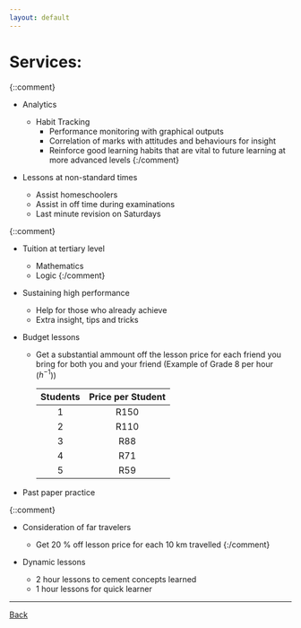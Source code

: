 ```yaml
---
layout: default
---
```


# [](#Services)Services:

{::comment}
- Analytics
  - Habit Tracking
  	- Performance monitoring with graphical outputs
	- Correlation of marks with attitudes and behaviours for insight
    - Reinforce good learning habits that are vital to future learning at more advanced levels
{:/comment}

- Lessons at non-standard times
  - Assist homeschoolers
  - Assist in off time during examinations
  - Last minute revision on Saturdays
  
{::comment}
- Tuition at tertiary level
  - Mathematics
  - Logic
{:/comment}
  
- Sustaining high performance
  - Help for those who already achieve
  - Extra insight, tips and tricks
  
- Budget lessons
  - Get a substantial ammount off the lesson price for each friend you bring for both you and your friend (Example of Grade 8 per hour ($h^{-1}$))
  
    | Students     | Price per Student |
    |:------------:|:-----------------:|
    | 1            | R150              |
    | 2            | R110              |
    | 3            | R88               |
    | 4            | R71               |
    | 5            | R59               |
    
    
- Past paper practice

{::comment}
- Consideration of far travelers
  - Get 20$~\%$ off lesson price for each 10$~$km travelled
{:/comment}  
  
- Dynamic lessons
  - 2 hour lessons to cement concepts learned
  - 1 hour lessons for quick learner

* * *
<a href="javascript:history.back()">Back</a>

